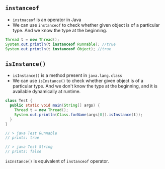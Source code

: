 ## `instanceof`

- `instnaceof` is an operator in Java
- We can use `instanceof` to check whether given object is of a particular type. And we know the type at the beginning.
```java linenums="1"
Thread t = new Thread();
System.out.println(t instanceof Runnable); //true
System.out.println(t instanceof Object); //true
```

## `isInstance()`

- `isInstance()` is a method present in `java.lang.class`
- We can use `isInstance()` to check whether given object is of a particular type. And we don't know the type at the beginning, and it is available dynamically at runtime.
```java linenums="1"
class Test {
  public static void main(String[] args) {
    Thread t = new Thread();
    System.out.println(Class.forName(args[0]).isInstance(t)); 
  }
}

// > java Test Runnable
// prints: true

// > java Test String
// prints: false
```

`isInstance()` is equivalent of `instanceof` operator.